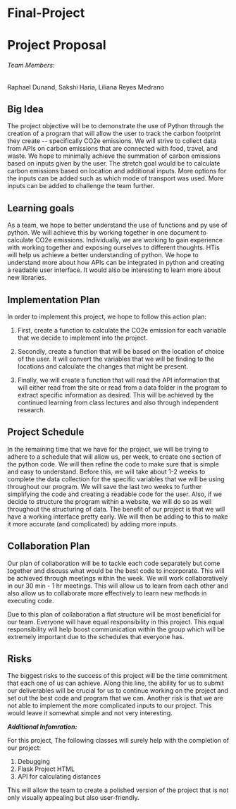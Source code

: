 # Final-Project
# Project Proposal
###### Team Members:
Raphael Dunand, Sakshi Haria, Liliana Reyes Medrano


## Big Idea
The project objective will be to demonstrate the use of Python through the creation of a program that will allow the user to track the carbon footprint they create -- specifically CO2e emissions.  We will strive to collect data from APIs on carbon emissions that are connected with food, travel, and waste.  We hope to minimally achieve the summation of carbon emissions based on inputs given by the user. The stretch goal would be to calculate carbon emissions based on location and additional inputs. More options for the inputs can be added such as which mode of transport was used. More inputs can be added to challenge the team further.

## Learning goals
As a team, we hope to better understand the use of functions and py use of python. We will achieve this by working together in one document to calculate CO2e emissions. Individually, we are working to gain experience with working together and exposing ourselves to different thoughts. HTis will help us achieve a better understanding of python. We hope to understand more about how APIs can be integrated in python and creating a readable user interface. It would also be interesting to learn more about new libraries. 

## Implementation Plan
In order to implement this project, we hope to follow this action plan:

1. First, create a function to calculate the CO2e emission for each variable that we decide to implement into the project.

1. Secondly, create a function that will be based on the location of choice of the user. It will convert the variables that we will be finding to the locations and calculate the changes that might be present.

1. Finally, we will create a function that will read the API information that will either read from the site or read from a data folder in the program to extract specific information as desired.
This will be achieved by the continued learning from class lectures and also through independent research.


## Project Schedule
In the remaining time that we have for the project, we will be trying to adhere to a schedule that will allow us, per week, to create one section of the python code. We will then refine the code to make sure that is simple and easy to understand. Before this, we will take about 1-2 weeks to complete the data collection for the specific variables that we will be using throughout our program. We will save the last two weeks to further simplifying the code and creating a readable code for the user. Also, if we decide to structure the program within a website, we will do so as well throughout the structuring of data. The benefit of our project is that we will have a working interface pretty early. We will then be adding to this to make it more accurate (and complicated) by adding more inputs. 

## Collaboration Plan
Our plan of collaboration will be to tackle each code separately but come together and discuss what would be the best code to incorporate. This will be achieved through meetings within the week. We will work collaboratively in our 30 min - 1 hr meetings. This will allow us to learn from each other and also allow us to collaborate more effectively to learn new methods in executing code.

Due to this plan of collaboration a flat structure will be most beneficial for our team. Everyone will have equal responsibility in this project. This equal responsibility will help boost communication within the group which will be extremely important due to the schedules that everyone has.


## Risks
The biggest risks to the success of this project will be the time commitment that each one of us can achieve. Along this line, the ability for us to submit our deliverables will be crucial for us to continue working on the project and set out the best code and program that we can. Another risk is that we are not able to implement the more complicated inputs to our project. This would leave it somewhat simple and not very interesting. 

**_Additional Infomration:_** 

For this project, The following classes will surely help with the completion of our project:

1. Debugging
1. Flask Project HTML
1. API for calculating distances

This will allow the team to create a polished version of the project that is not only visually appealing but also user-friendly.
 
 
 
 










